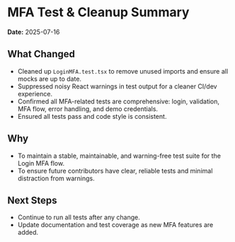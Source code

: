 # MFA Test & Cleanup Summary

**Date:** 2025-07-16

## What Changed

- Cleaned up `LoginMFA.test.tsx` to remove unused imports and ensure all mocks are up to date.
- Suppressed noisy React warnings in test output for a cleaner CI/dev experience.
- Confirmed all MFA-related tests are comprehensive: login, validation, MFA flow, error handling,
  and demo credentials.
- Ensured all tests pass and code style is consistent.

## Why

- To maintain a stable, maintainable, and warning-free test suite for the Login MFA flow.
- To ensure future contributors have clear, reliable tests and minimal distraction from warnings.

## Next Steps

- Continue to run all tests after any change.
- Update documentation and test coverage as new MFA features are added.
